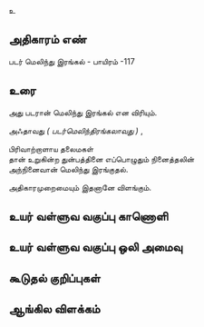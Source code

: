 உ


## அதிகாரம் எண்

படர் மெலிந்து இரங்கல் - பாயிரம் -117 	
## உரை

அது படரான் மெலிந்து இரங்கல் என விரியும்.  

அஃதாவது _( படர்மெலிந்திரங்கலாவது )_ ,

பிரிவாற்றாளாய தலைமகள்   
தான் உறுகின்ற துன்பத்தினை எப்பொழுதும் நினைத்தலின்   
அந்நினைவான் மெலிந்து இரங்குதல்.  

அதிகாரமுறைமையும் இதனானே விளங்கும்.

## உயர் வள்ளுவ வகுப்பு காணொளி


## உயர் வள்ளுவ வகுப்பு ஒலி அமைவு 


## கூடுதல் குறிப்புகள்


## ஆங்கில விளக்கம்

